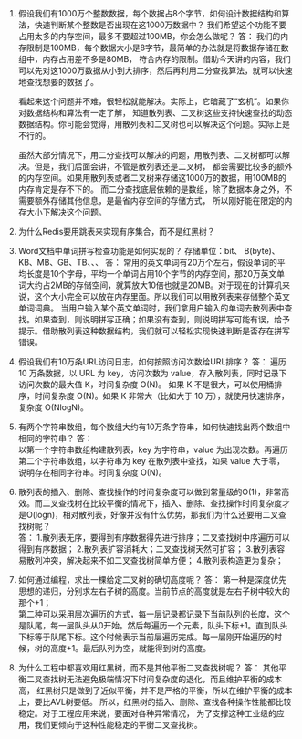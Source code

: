 1. 假设我们有1000万个整数数据，每个数据占8个字节，如何设计数据结构和算法，快速判断某个整数是否出现在这1000万数据中？ 
我们希望这个功能不要占用太多的内存空间，最多不要超过100MB，你会怎么做呢？
答：
    我们的内存限制是100MB，每个数据大小是8字节，最简单的办法就是将数据存储在数组中，内存占用差不多是80MB，
    符合内存的限制。借助今天讲的内容，我们可以先对这1000万数据从小到大排序，然后再利用二分查找算法，就可以快速地查找想要的数据了。
    
    看起来这个问题并不难，很轻松就能解决。实际上，它暗藏了“玄机”。如果你对数据结构和算法有一定了解，
    知道散列表、二叉树这些支持快速查找的动态数据结构。你可能会觉得，用散列表和二叉树也可以解决这个问题。实际上是不行的。
    
    虽然大部分情况下，用二分查找可以解决的问题，用散列表、二叉树都可以解决。但是，我们后面会讲，不管是散列表还是二叉树，
    都会需要比较多的额外的内存空间。如果用散列表或者二叉树来存储这1000万的数据，用100MB的内存肯定是存不下的。
    而二分查找底层依赖的是数组，除了数据本身之外，不需要额外存储其他信息，是最省内存空间的存储方式，
    所以刚好能在限定的内存大小下解决这个问题。

2. 为什么Redis要用跳表来实现有序集合，而不是红黑树？


3. Word文档中单词拼写检查功能是如何实现的？
    存储单位：bit、 B(byte)、KB、MB、GB、TB、、、
答：
    常用的英文单词有20万个左右，假设单词的平均长度是10个字母，平均一个单词占用10个字节的内存空间，那20万英文单词大约占2MB的存储空间，就算放大10倍也就是20MB。对于现在的计算机来说，这个大小完全可以放在内存里面。所以我们可以用散列表来存储整个英文单词词典。
    当用户输入某个英文单词时，我们拿用户输入的单词去散列表中查找。如果查到，则说明拼写正确；如果没有查到，则说明拼写可能有误，给予提示。借助散列表这种数据结构，我们就可以轻松实现快速判断是否存在拼写错误。

4. 假设我们有10万条URL访问日志，如何按照访问次数给URL排序？
答：
    遍历 10 万条数据，以 URL 为 key，访问次数为 value，存入散列表，同时记录下访问次数的最大值 K，时间复杂度 O(N)。
    如果 K 不是很大，可以使用桶排序，时间复杂度 O(N)。如果 K 非常大（比如大于 10 万），就使用快速排序，复杂度 O(NlogN)。  


5. 有两个字符串数组，每个数组大约有10万条字符串，如何快速找出两个数组中相同的字符串？
答：    
    以第一个字符串数组构建散列表，key 为字符串，value 为出现次数。再遍历第二个字符串数组，以字符串为 key 在散列表中查找，如果 value 大于零，说明存在相同字符串。时间复杂度 O(N)。
    
6. 散列表的插入、删除、查找操作的时间复杂度可以做到常量级的O(1)，非常高效。而二叉查找树在比较平衡的情况下，插入、删除、查找操作时间复杂度才是O(logn)，相对散列表，好像并没有什么优势，那我们为什么还要用二叉查找树呢？    
答：
    1.散列表无序，要得到有序数据得先进行排序；二叉查找树中序遍历可以得到有序数据；
    2.散列表扩容消耗大；二叉查找树天然可扩容；
    3.散列表容易散列冲突，解决起来不如二叉查找树简单方便；
    4.散列表构造更为复杂；    

7. 如何通过编程，求出一棵给定二叉树的确切高度呢？
答：
    第一种是深度优先思想的递归，分别求左右子树的高度。当前节点的高度就是左右子树中较大的那个+1；  
    第二种可以采用层次遍历的方式，每一层记录都记录下当前队列的长度，这个是队尾，每一层队头从0开始。然后每遍历一个元素，队头下标+1。直到队头下标等于队尾下标。这个时候表示当前层遍历完成。每一层刚开始遍历的时候，树的高度+1。最后队列为空，就能得到树的高度。    

8. 为什么工程中都喜欢用红黑树，而不是其他平衡二叉查找树呢？
答：
其他平衡二叉查找树无法避免极端情况下时间复杂度的退化，而且维护平衡的成本高，
红黑树只是做到了近似平衡，并不是严格的平衡，所以在维护平衡的成本上，要比AVL树要低。
所以，红黑树的插入、删除、查找各种操作性能都比较稳定。对于工程应用来说，要面对各种异常情况，
为了支撑这种工业级的应用，我们更倾向于这种性能稳定的平衡二叉查找树。    
